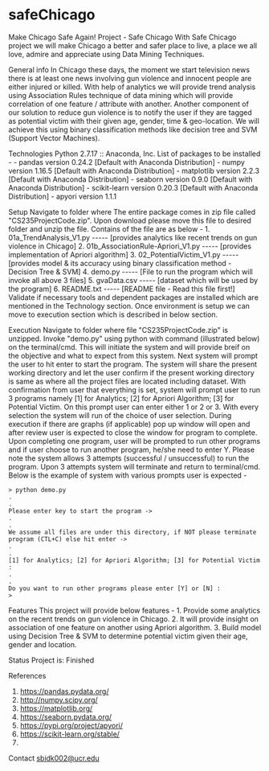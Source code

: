 # safeChicago
Make Chicago Safe Again!
Project - Safe Chicago
With Safe Chicago project we will make Chicago a better and safer place to live, a place we all love, admire and appreciate using Data Mining Techniques.

General info
In Chicago these days, the moment we start television news there is at least one news involving gun violence and innocent people are either injured or killed. With help of analytics we will provide trend analysis using Association Rules technique of data mining which will provide correlation of one feature / attribute with another.
Another component of our solution to reduce gun violence is to notify the user if they are tagged as potential victim with their given age, gender, time & geo-location. We will achieve this using binary classification methods like decision tree and SVM (Support Vector Machines).

Technologies
Python 2.7.17 :: Anaconda, Inc.
    List of packages to be installed - 
    - pandas version 0.24.2 [Default with Anaconda Distribution]
    - numpy version 1.16.5 [Default with Anaconda Distribution]
    - matplotlib version 2.2.3 [Default with Anaconda Distribution]
    - seaborn version 0.9.0 [Default with Anaconda Distribution]
    - scikit-learn version 0.20.3 [Default with Anaconda Distribution]
    - apyori version 1.1.1

Setup
Navigate to folder where The entire package comes in zip file called "CS235ProjectCode.zip". Upon download please move this file to desired folder and unzip the file. Contains of the file are as below -
    1. 01a_TrendAnalysis_V1.py ----- [provides analytics like recent trends on gun violence in Chicago]
    2. 01b_AssociationRule-Apriori_V1.py ----- [provides implementation of Apriori algorithm]
    3. 02_PotentialVictim_V1.py ----- [provides model & its accuracy using binary classification method - Decision Tree & SVM]
    4. demo.py ----- [File to run the program which will invoke all above 3 files]
    5. gvaData.csv ----- [dataset which will be used by the program]
    6. README.txt ----- [README file - Read this file first!]
Validate if necessary tools and dependent packages are installed which are mentioned in the Technology section. Once environment is setup we can move to execution section which is described in below section.

Execution
Navigate to folder where file "CS235ProjectCode.zip" is unzipped. Invoke "demo.py" using python with command (illustrated below) on the terminal/cmd. This will initiate the system and will provide breif on the objective and what to expect from this system. Next system will prompt the user to hit enter to start the program. The system will share the present working directory and let the user confirm if the present working directory is same as where all the project files are located including dataset. With confirmation from user that everything is set, system will prompt user to run 3 programs namely [1] for Analytics; [2] for Apriori Algorithm; [3] for Potential Victim. On this prompt user can enter either 1 or 2 or 3. With every selection the system will run of the choice of user selection. During execution if there are graphs (if applicable) pop up window will open and after review user is expected to close the window for program to complete. Upon completing one program, user will be prompted to run other programs and if user choose to run another program, he/she need to enter Y. Please note the system allows 3 attempts (successful / unsuccessful) to run the program. Upon 3 attempts system will terminate and return to terminal/cmd.
Below is the example of system with various prompts user is expected -    

    > python demo.py
    .
    .
    Please enter key to start the program ->
    .
    .
    We assume all files are under this directory, if NOT please terminate program (CTL+C) else hit enter ->
    .
    .
    [1] for Analytics; [2] for Apriori Algorithm; [3] for Potential Victim : 
    .
    .
    Do you want to run other programs please enter [Y] or [N] :
    >


Features
This project will provide below features -
    1. Provide some analytics on the recent trends on gun violence in Chicago.
    2. It will provide insight on association of one feature on another using Apriori algorithm.
    3. Build model using Decision Tree & SVM to determine potential victim given their age, gender and location.

Status
Project is: Finished

References 
1. https://pandas.pydata.org/
2. http://numpy.scipy.org/
3. https://matplotlib.org/
4. https://seaborn.pydata.org/
5. https://pypi.org/project/apyori/
6. https://scikit-learn.org/stable/
7.

Contact
sbidk002@ucr.edu
